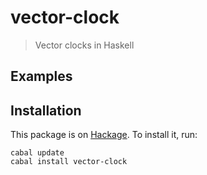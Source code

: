 vector-clock
========

> Vector clocks in Haskell


Examples
--------



Installation
------------

This package is on
[Hackage](http://hackage.haskell.org/package/vector-clock).  To install
it, run:

    cabal update
    cabal install vector-clock
